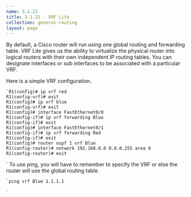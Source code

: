 ```yaml
---
name: 3.1.21
title: 3.1.21 - VRF Lite
collection: general-routing
layout: page
---
```

By default, a Cisco router will run using one global routing and forwarding table. VRF Lite gives us the ability to virtualize the physical router into logical routers with their own independent IP routing tables. You can designate interfaces or sub interfaces to be associated with a particular VRF.

Here is a simple VRF configuration.
```
`R1(config)# ip vrf red
R1(config-vrf)# exit
R1(config)# ip vrf blue
R1(config-vrf)# exit
R1(config)# interface FastEthernet0/0
R1(config-if)# ip vrf forwarding Blue
R1(config-if)# exit
R1(config)# interface FastEthernet0/1
R1(config-if)# ip vrf forwarding Red
R1(config-if)# exit
R1(config)# router ospf 1 vrf Blue
R1(config-router)# network 192.168.0.0 0.0.0.255 area 0
R1(config-router)# exit
```
\`
To use ping, you will have to remember to specify the VRF or else the router will use the global routing table.
```
`ping vrf Blue 1.1.1.1
```
\`